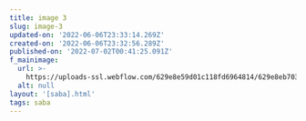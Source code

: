 ```yaml
---
title: image 3
slug: image-3
updated-on: '2022-06-06T23:33:14.269Z'
created-on: '2022-06-06T23:32:56.289Z'
published-on: '2022-07-02T00:41:25.091Z'
f_mainimage:
  url: >-
    https://uploads-ssl.webflow.com/629e8e59d01c118fd6964814/629e8eb703132abb0a07b5bb_SABA_NYfamily_2%40BeppeBrancato.jpg
  alt: null
layout: '[saba].html'
tags: saba
---
```



